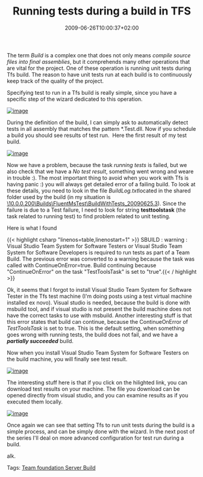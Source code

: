 ﻿---
title: "Running tests during a build in TFS"
description: ""
date: 2009-06-26T10:00:37+02:00
draft: false
tags: [Team Foundation Server]
categories: [Team Foundation Server]
---
The term *Build* is a complex one that does not only means *compile source files into final assemblies*, but it comprehends many other operations that are vital for the project. One of these operation is running unit tests during Tfs build. The reason to have unit tests run at each build is to continuously keep track of the quality of the project.

Specifying test to run in a Tfs build is really simple, since you have a specific step of the wizard dedicated to this operation.

[![image](https://www.codewrecks.com/blog/wp-content/uploads/2009/06/image-thumb42.png "image")](https://www.codewrecks.com/blog/wp-content/uploads/2009/06/image42.png)

During the definition of the build, I can simply ask to automatically detect tests in all assembly that matches the pattern \*.Test.dll. Now if you schedule a build you should see results of test run.  Here the first result of my test build.

[![image](https://www.codewrecks.com/blog/wp-content/uploads/2009/06/image-thumb43.png "image")](https://www.codewrecks.com/blog/wp-content/uploads/2009/06/image43.png)

Now we have a problem, because the task *running tests* is failed, but we also check that we have a *No test result*, something went wrong and weare in trouble :). The most important thing to avoid when you work with Tfs is having panic :) you will always get detailed error of a failing build. To look at these details, you need to look in the file *BuildLog.txt*located in the shared folder used by the build (in my situation is [\\10.0.0.200\Builds\FluentMsTest\BuildWithTests\_20090625.3](file://\\10.0.0.200\Builds\FluentMsTest\BuildWithTests_20090625.3)). Since the failure is due to a Test failure, I need to look for string  **testtoolstask** (the task related to running test) to find problem related to unit testing.

Here is what I found

{{< highlight csharp "linenos=table,linenostart=1" >}}
SBUILD : warning : Visual Studio Team System for Software Testers or Visual Studio Team System for Software Developers is required to run tests as part of a Team Build. 
  The previous error was converted to a warning because the task was called with ContinueOnError=true.
  Build continuing because "ContinueOnError" on the task "TestToolsTask" is set to "true".{{< / highlight >}}

<!-- Code inserted with Steve Dunn's Windows Live Writer Code Formatter Plugin.  http://dunnhq.com -->

Ok, it seems that I forgot to install Visual Studio Team System for Software Tester in the Tfs test machine (I'm doing posts using a test virtual machine installed ex novo). Visual studio is needed, because the build is done with msbuild tool, and if visual studio is not present the build machine does not have the correct tasks to use with msbuild. Another interesting stuff is that this error states that build can continue, because the ContinueOnError of *TestToolsTask* is set to true. This is the default setting, when something goes wrong with running tests, the build does not fail, and we have a   ***partially succeeded*** build.

Now when you install Visual Studio Team System for Software Testers on the build machine, you will finally see test result.

[![image](https://www.codewrecks.com/blog/wp-content/uploads/2009/06/image-thumb44.png "image")](https://www.codewrecks.com/blog/wp-content/uploads/2009/06/image44.png)

The interesting stuff here is that if you click on the hilighted link, you can download test results on your machine. The file you download can be opened directly from visual studio, and you can examine results as if you executed them locally.

[![image](https://www.codewrecks.com/blog/wp-content/uploads/2009/06/image-thumb45.png "image")](https://www.codewrecks.com/blog/wp-content/uploads/2009/06/image45.png)

Once again we can see that setting Tfs to run unit tests during the build is a simple process, and can be simply done with the wizard. In the next post of the series I'll deal on more advanced configuration for test run during a build.

alk.

Tags: [Team foundation Server Build](http://technorati.com/tag/Team%20foundation%20Server%20Build)
